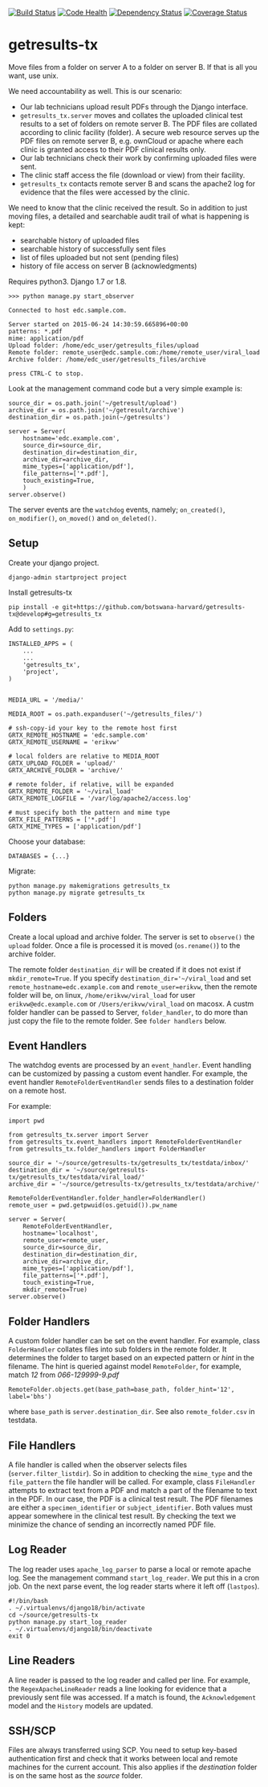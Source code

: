 [![Build Status](https://travis-ci.org/botswana-harvard/getresults-tx.svg)](https://travis-ci.org/botswana-harvard/getresults-tx)
[![Code Health](https://landscape.io/github/botswana-harvard/getresults-tx/develop/landscape.svg?style=flat)](https://landscape.io/github/botswana-harvard/getresults-tx/develop)
[![Dependency Status](https://www.versioneye.com/user/projects/558a5b6e306662001e00032e/badge.svg?style=flat)](https://www.versioneye.com/user/projects/558a5b6e306662001e00032e)
[![Coverage Status](https://coveralls.io/repos/botswana-harvard/getresults-tx/badge.svg)](https://coveralls.io/r/botswana-harvard/getresults-tx)

# getresults-tx

Move files from a folder on server A to a folder on server B. If that is all you want, use unix.

We need accountability as well. This is our scenario:

* Our lab technicians upload result PDFs through the Django interface.
* `getresults_tx.server` moves and collates the uploaded clinical test results to a set of folders on remote server B. The PDF files are collated according to clinic facility (folder). A secure web resource serves up the PDF files on remote server B, e.g. ownCloud or apache where each clinic is granted access to their PDF clinical results only.
* Our lab technicians check their work by confirming uploaded files were sent.
* The clinic staff access the file (download or view) from their facility. 
* `getresults_tx` contacts remote server B and scans the apache2 log for evidence that the files were accessed by the clinic.

We need to know that the clinic received the result. So in addition to just moving files, a detailed and searchable audit trail of what is happening is kept:
* searchable history of uploaded files
* searchable history of successfully sent files
* list of files uploaded but not sent (pending files)
* history of file access on server B (acknowledgments)

Requires python3. Django 1.7 or 1.8.

	>>> python manage.py start_observer
	
	Connected to host edc.sample.com.

	Server started on 2015-06-24 14:30:59.665896+00:00
	patterns: *.pdf
	mime: application/pdf
	Upload folder: /home/edc_user/getresults_files/upload
	Remote folder: remote_user@edc.sample.com:/home/remote_user/viral_load
	Archive folder: /home/edc_user/getresults_files/archive

	press CTRL-C to stop.


Look at the management command code but a very simple example is:

    source_dir = os.path.join('~/getresult/upload')
    archive_dir = os.path.join('~/getresult/archive')
    destination_dir = os.path.join(~/getresults')
    
    server = Server(
		hostname='edc.example.com',
        source_dir=source_dir,
        destination_dir=destination_dir,
        archive_dir=archive_dir,
        mime_types=['application/pdf'],
        file_patterns=['*.pdf'],
        touch_existing=True,
        )
    server.observe()

The server events are the `watchdog` events, namely; `on_created()`, `on_modifier()`, `on_moved()` and `on_deleted()`.


Setup
-----

Create your django project.

	django-admin startproject project

Install getresults-tx
	
	pip install -e git+https://github.com/botswana-harvard/getresults-tx@develop#g=getresults_tx

Add to `settings.py`:

	INSTALLED_APPS = (
	    ...
	    ...
	    'getresults_tx',
	    'project',
	)


	MEDIA_URL = '/media/'

	MEDIA_ROOT = os.path.expanduser('~/getresults_files/')

	# ssh-copy-id your key to the remote host first
	GRTX_REMOTE_HOSTNAME = 'edc.sample.com'
	GRTX_REMOTE_USERNAME = 'erikvw'

	# local folders are relative to MEDIA_ROOT
	GRTX_UPLOAD_FOLDER = 'upload/'
	GRTX_ARCHIVE_FOLDER = 'archive/'

	# remote folder, if relative, will be expanded 
	GRTX_REMOTE_FOLDER = '~/viral_load'
	GRTX_REMOTE_LOGFILE = '/var/log/apache2/access.log'

	# must specify both the pattern and mime type
	GRTX_FILE_PATTERNS = ['*.pdf']
	GRTX_MIME_TYPES = ['application/pdf']
	

Choose your database:

	DATABASES = {...}

Migrate:
	
	python manage.py makemigrations getresults_tx
	python manage.py migrate getresults_tx
	

Folders
-------

Create a local upload and archive folder. The server is set to `observe()` the `upload` folder. Once a file is
processed it is moved (`os.rename()`) to the archive folder.

The remote folder `destination_dir` will be created if it does not exist if `mkdir_remote=True`. If you specify 
`destination_dir='~/viral_load` and set `remote_hostname=edc.example.com` and `remote_user=erikvw`, then 
the remote folder will be, on linux, `/home/erikvw/viral_load` for user `erikvw@edc.example.com` or 
`/Users/erikvw/viral_load` on macosx. A custm folder handler can be passed to Server, `folder_handler`, to do more than
just copy the file to the remote folder. See `folder handlers` below. 


Event Handlers
--------------

The watchdog events are processed by an `event_handler`. Event handling can be customized by passing a custom
event handler. For example, the event handler `RemoteFolderEventHandler` sends files to a destination folder
on a remote host. 

For example:

    import pwd
    
    from getresults_tx.server import Server
    from getresults_tx.event_handlers import RemoteFolderEventHandler
    from getresults_tx.folder_handlers import FolderHandler
    
    source_dir = '~/source/getresults-tx/getresults_tx/testdata/inbox/'
    destination_dir = '~/source/getresults-tx/getresults_tx/testdata/viral_load/'
    archive_dir = '~/source/getresults-tx/getresults_tx/testdata/archive/'
    
    RemoteFolderEventHandler.folder_handler=FolderHandler()
    remote_user = pwd.getpwuid(os.getuid()).pw_name
    
    server = Server(
        RemoteFolderEventHandler,
        hostname='localhost',
        remote_user=remote_user,
        source_dir=source_dir,
        destination_dir=destination_dir,
        archive_dir=archive_dir,
        mime_types=['application/pdf'],
        file_patterns=['*.pdf'],
        touch_existing=True,
        mkdir_remote=True)
    server.observe()

Folder Handlers
---------------
A custom folder handler can be set on the event handler. For example, class `FolderHandler` collates files into 
sub folders in the remote folder. It determines the folder to target based on an expected pattern or _hint_ in
the filename. The hint is queried against model `RemoteFolder`, for example, match *12* from  *066-129999-9.pdf*

	RemoteFolder.objects.get(base_path=base_path, folder_hint='12', label='bhs') 
	
where `base_path` is `server.destination_dir`. See also `remote_folder.csv` in testdata.
     

File Handlers
-------------
A file handler is called when the observer selects files (`server.filter_listdir`). So in addition to checking
the `mime_type` and the `file_pattern` the file handler will be called. For example, class `FileHandler` 
attempts to extract text from a PDF and match a part of the filename to text in the PDF. In our case, the PDF
is a clinical test result. The PDF filenames are either a `specimen_identifier` or `subject_identifier`. Both
values must appear somewhere in the clinical test result. By checking the text we minimize the chance of
sending an incorrectly named PDF file.
    
    
Log Reader
----------

The log reader uses `apache_log_parser` to parse a local or remote apache log. See the management command `start_log_reader`. We put this in a cron job. On the next parse event, the log reader starts where it left off (`lastpos`).

	#!/bin/bash
	. ~/.virtualenvs/django18/bin/activate
	cd ~/source/getresults-tx
	python manage.py start_log_reader
	. ~/.virtualenvs/django18/bin/deactivate
	exit 0

Line Readers
------------
A line reader is passed to the log reader and called per line. For example, the `RegexApacheLineReader` reads a line looking for evidence that a previously sent file was accessed. If a match is found, the `Acknowledgement` model and the `History`
models are updated. 


SSH/SCP
-------

Files are always transferred using SCP. You need to setup key-based authentication first and check that it works between local and remote machines for the current account. This also applies if the _destination_ folder is on the same host as the _source_ folder.
